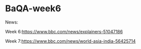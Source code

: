 # BaQA-week6

News:

Week 6:https://www.bbc.com/news/explainers-51047186

Week 7:https://www.bbc.com/news/world-asia-india-56425714
